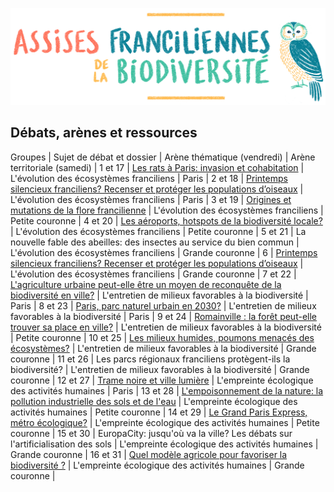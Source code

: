 ![Assises Franciliennes de la Biodiversité](media/Titre_AssisesBiodiversiteChouette.jpg)


## Débats, arènes et ressources

Groupes | Sujet de débat et dossier | Arène thématique (vendredi) | Arène territoriale (samedi) |
1 et 17 | [Les rats à Paris: invasion et cohabitation](resources/rats-paris.pdf) | L'évolution des écosystèmes franciliens | Paris |
2 et 18 | [Printemps silencieux franciliens? Recenser et protéger les populations d’oiseaux](resources/printemps-silencieux-franciliens.pdf) | L'évolution des écosystèmes franciliens | Paris |
3 et 19 | [Origines et mutations de la flore francilienne](resources/origines-mutations-flore-francilienne.pdf) | L'évolution des écosystèmes franciliens | Petite couronne |
4 et 20 | [Les aéroports, hotspots de la biodiversité locale?](resources/aeroports-hotspots-biodiversite-locale.pdf) | L'évolution des écosystèmes franciliens | Petite couronne |
5 et 21 | La nouvelle fable des abeilles: des insectes au service du bien commun | L'évolution des écosystèmes franciliens | Grande couronne |
6 | [Printemps silencieux franciliens? Recenser et protéger les populations d’oiseaux](resources/printemps-silencieux-franciliens.pdf) | L'évolution des écosystèmes franciliens | Grande couronne |
7 et 22 | [L'agriculture urbaine peut-elle être un moyen de reconquête de la biodiversité en ville?](resources/agriculture-urbaine.pdf) | L'entretien de milieux favorables à la biodiversité | Paris |
8 et 23 | [Paris, parc naturel urbain en 2030?](resources/paris-parc-naturel-urbain-2030.pdf) | L'entretien de milieux favorables à la biodiversité | Paris |
9 et 24 | [Romainville : la forêt peut-elle trouver sa place en ville?](resources/romainville-place-foret-en-ville.pdf) | L'entretien de milieux favorables à la biodiversité | Petite couronne |
10 et 25 | [Les milieux humides, poumons menacés des écosystèmes?](resources/milieux-humides-poumons-menaces.pdf) | L'entretien de milieux favorables à la biodiversité | Grande couronne |
11 et 26 | Les parcs régionaux franciliens protègent-ils la biodiversité? | L'entretien de milieux favorables à la biodiversité | Grande couronne |
12 et 27 | [Trame noire et ville lumière](resources/trame-noire-ville-lumiere.pdf) | L'empreinte écologique des activités humaines | Paris |
13 et 28 | [L'empoisonnement de la nature: la pollution industrielle des sols et de l'eau](resources/empoisonnement-de-la-nature.pdf) | L'empreinte écologique des activités humaines | Petite couronne |
14 et 29 | [Le Grand Paris Express, métro écologique?](resources/grand-paris-express-metro-ecologique.pdf) | L'empreinte écologique des activités humaines | Petite couronne |
15 et 30 | EuropaCity: jusqu'où va la ville? Les débats sur l'artificialisation des sols | L'empreinte écologique des activités humaines | Grande couronne |
16 et 31 | [Quel modèle agricole pour favoriser la biodiversité ?](resources/quel-modele-agricole-pour-la-biodiversite.pdf) | L'empreinte écologique des activités humaines | Grande couronne |
